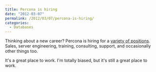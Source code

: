 ```yaml
---
title: Percona is hiring
date: "2012-03-07"
permalink: /2012/03/07/percona-is-hiring/
categories:
  - Databases
---
```

Thinking about a new career? Percona is hiring for a [variety of positions][1]. Sales, server engineering, training, consulting, support, and occasionally other things too.

It's a great place to work. I'm totally biased, but it's still a great place to work.

 [1]: http://www.percona.com/about-us/careers/open-positions/
